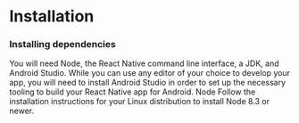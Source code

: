
# Installation

### Installing dependencies

You will need Node, the React Native command line interface, a JDK, and Android Studio.
While you can use any editor of your choice to develop your app, you will need to install Android Studio in order to set up the necessary tooling to build your React Native app for Android.
Node
Follow the installation instructions for your Linux distribution to install Node 8.3 or newer.
